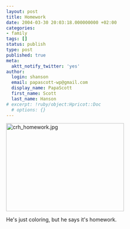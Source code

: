```yaml
---
layout: post
title: Homework
date: 2004-03-30 20:03:18.000000000 +02:00
categories:
- family
tags: []
status: publish
type: post
published: true
meta:
  aktt_notify_twitter: 'yes'
author:
  login: shanson
  email: papascott-wp@gmail.com
  display_name: PapaScott
  first_name: Scott
  last_name: Hanson
# excerpt: !ruby/object:Hpricot::Doc
  # options: {}
---
```

<p><img alt="crh_homework.jpg" src="http://www.papascott.de/wordpress/wp-content/uploads/2004/03/crh_homework.jpg" width="320" height="240" border="0" /></p>
<p>He's just coloring, but he says it's homework.</p>
